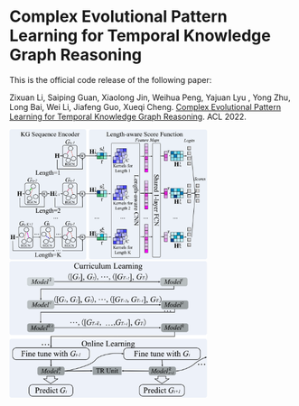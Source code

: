 # Complex Evolutional Pattern Learning for Temporal Knowledge Graph Reasoning

This is the official code release of the following paper: 

Zixuan Li, Saiping Guan, Xiaolong Jin, Weihua Peng, Yajuan Lyu , Yong Zhu, Long Bai, Wei Li, Jiafeng Guo, Xueqi Cheng. [Complex Evolutional Pattern Learning for Temporal Knowledge Graph Reasoning](https://arxiv.org/pdf/2203.07782.pdf). ACL 2022.

<img src="https://github.com/Lee-zix/CEN/blob/main/cen.png" alt="cen_architecture" width="350" class="left">
<img src="https://github.com/Lee-zix/CEN/blob/main/online.png" alt="online_architecture" width="350" class="right">

